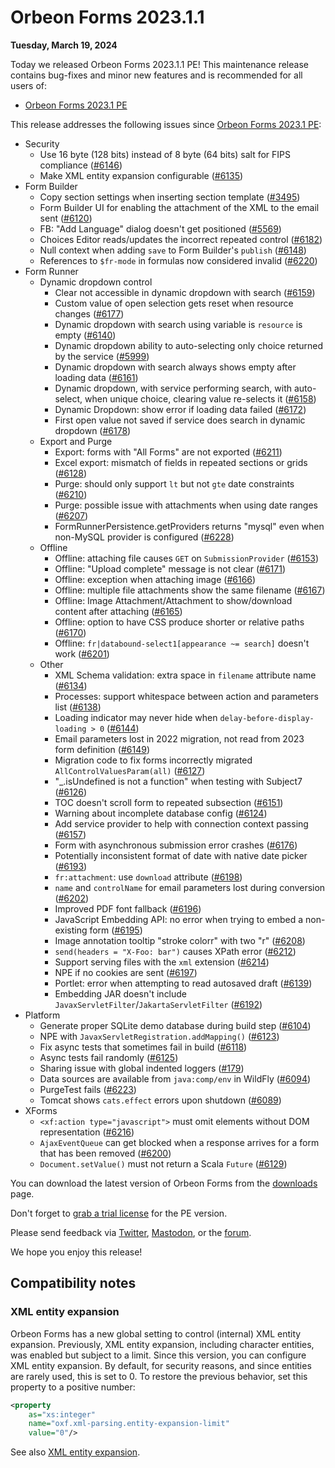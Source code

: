 # Orbeon Forms 2023.1.1

__Tuesday, March 19, 2024__

Today we released Orbeon Forms 2023.1.1 PE! This maintenance release contains bug-fixes and minor new features and is recommended for all users of:

- [Orbeon Forms 2023.1 PE](orbeon-forms-2023.1.md)

This release addresses the following issues since [Orbeon Forms 2023.1 PE](orbeon-forms-2023.1.md):

- Security
    - Use 16 byte (128 bits) instead of 8 byte (64 bits) salt for FIPS compliance ([\#6146](https://github.com/orbeon/orbeon-forms/issues/6146))
    - Make XML entity expansion configurable ([\#6135](https://github.com/orbeon/orbeon-forms/issues/6135))
- Form Builder
    - Copy section settings when inserting section template ([\#3495](https://github.com/orbeon/orbeon-forms/issues/3495))
    - Form Builder UI for enabling the attachment of the XML to the email sent ([\#6120](https://github.com/orbeon/orbeon-forms/issues/6120))
    - FB: "Add Language" dialog doesn't get positioned ([\#5569](https://github.com/orbeon/orbeon-forms/issues/5569))
    - Choices Editor reads/updates the incorrect repeated control ([\#6182](https://github.com/orbeon/orbeon-forms/issues/6182))
    - Null context when adding `save` to Form Builder's `publish` ([\#6148](https://github.com/orbeon/orbeon-forms/issues/6148))
    - References to `$fr-mode` in formulas now considered invalid ([\#6220](https://github.com/orbeon/orbeon-forms/issues/6220))
- Form Runner
    - Dynamic dropdown control 
        - Clear not accessible in dynamic dropdown with search ([\#6159](https://github.com/orbeon/orbeon-forms/issues/6159))
        - Custom value of open selection gets reset when resource changes ([\#6177](https://github.com/orbeon/orbeon-forms/issues/6177))
        - Dynamic dropdown with search using variable is `resource` is empty ([\#6140](https://github.com/orbeon/orbeon-forms/issues/6140))
        - Dynamic dropdown ability to auto-selecting only choice returned by the service ([\#5999](https://github.com/orbeon/orbeon-forms/issues/5999))
        - Dynamic dropdown with search always shows empty after loading data ([\#6161](https://github.com/orbeon/orbeon-forms/issues/6161))
        - Dynamic dropdown, with service performing search, with auto-select, when unique choice, clearing value re-selects it ([\#6158](https://github.com/orbeon/orbeon-forms/issues/6158))
        - Dynamic Dropdown: show error if loading data failed ([\#6172](https://github.com/orbeon/orbeon-forms/issues/6172))
        - First open value not saved if service does search in dynamic dropdown ([\#6178](https://github.com/orbeon/orbeon-forms/issues/6178))
    - Export and Purge
        - Export: forms with "All Forms" are not exported ([\#6211](https://github.com/orbeon/orbeon-forms/issues/6211))
        - Excel export: mismatch of fields in repeated sections or grids ([\#6128](https://github.com/orbeon/orbeon-forms/issues/6128))
        - Purge: should only support `lt` but not `gte` date constraints ([\#6210](https://github.com/orbeon/orbeon-forms/issues/6210))
        - Purge: possible issue with attachments when using date ranges ([\#6207](https://github.com/orbeon/orbeon-forms/issues/6207))
        - FormRunnerPersistence.getProviders returns "mysql" even when non-MySQL provider is configured ([\#6228](https://github.com/orbeon/orbeon-forms/issues/6228))
    - Offline
        - Offline: attaching file causes `GET` on `SubmissionProvider` ([\#6153](https://github.com/orbeon/orbeon-forms/issues/6153))
        - Offline: "Upload complete" message is not clear ([\#6171](https://github.com/orbeon/orbeon-forms/issues/6171))
        - Offline: exception when attaching image ([\#6166](https://github.com/orbeon/orbeon-forms/issues/6166))
        - Offline: multiple file attachments show the same filename ([\#6167](https://github.com/orbeon/orbeon-forms/issues/6167))
        - Offline: Image Attachment/Attachment to show/download content after attaching ([\#6165](https://github.com/orbeon/orbeon-forms/issues/6165))
        - Offline: option to have CSS produce shorter or relative paths ([\#6170](https://github.com/orbeon/orbeon-forms/issues/6170))
        - Offline: `fr|databound-select1[appearance ~= search]` doesn't work ([\#6201](https://github.com/orbeon/orbeon-forms/issues/6201))
    - Other
        - XML Schema validation: extra space in `filename` attribute name ([\#6134](https://github.com/orbeon/orbeon-forms/issues/6134))
        - Processes: support whitespace between action and parameters list ([\#6138](https://github.com/orbeon/orbeon-forms/issues/6138))
        - Loading indicator may never hide when `delay-before-display-loading > 0` ([\#6144](https://github.com/orbeon/orbeon-forms/issues/6144))
        - Email parameters lost in 2022 migration, not read from 2023 form definition ([\#6149](https://github.com/orbeon/orbeon-forms/issues/6149))
        - Migration code to fix forms incorrectly migrated `AllControlValuesParam(all)` ([\#6127](https://github.com/orbeon/orbeon-forms/issues/6127))
        - "_.isUndefined is not a function" when testing with Subject7 ([\#6126](https://github.com/orbeon/orbeon-forms/issues/6126))
        - TOC doesn't scroll form to repeated subsection ([\#6151](https://github.com/orbeon/orbeon-forms/issues/6151))
        - Warning about incomplete database config ([\#6124](https://github.com/orbeon/orbeon-forms/issues/6124))
        - Add service provider to help with connection context passing ([\#6157](https://github.com/orbeon/orbeon-forms/issues/6157))
        - Form with asynchronous submission error crashes ([\#6176](https://github.com/orbeon/orbeon-forms/issues/6176))
        - Potentially inconsistent format of date with native date picker ([\#6193](https://github.com/orbeon/orbeon-forms/issues/6193))
        - `fr:attachment`: use `download` attribute ([\#6198](https://github.com/orbeon/orbeon-forms/issues/6198))
        - `name` and `controlName` for email parameters lost during conversion ([\#6202](https://github.com/orbeon/orbeon-forms/issues/6202))
        - Improved PDF font fallback ([\#6196](https://github.com/orbeon/orbeon-forms/issues/6196))
        - JavaScript Embedding API: no error when trying to embed a non-existing form ([\#6195](https://github.com/orbeon/orbeon-forms/issues/6195))
        - Image annotation tooltip "stroke colorr" with two "r" ([\#6208](https://github.com/orbeon/orbeon-forms/issues/6208))
        - `send(headers = "X-Foo: bar")` causes XPath error ([\#6212](https://github.com/orbeon/orbeon-forms/issues/6212))
        - Support serving files with the `xml` extension ([\#6214](https://github.com/orbeon/orbeon-forms/issues/6214))
        - NPE if no cookies are sent ([\#6197](https://github.com/orbeon/orbeon-forms/issues/6197))
        - Portlet: error when attempting to read autosaved draft ([\#6139](https://github.com/orbeon/orbeon-forms/issues/6139))
        - Embedding JAR doesn't include `JavaxServletFilter`/`JakartaServletFilter` ([\#6192](https://github.com/orbeon/orbeon-forms/issues/6192))
- Platform
    - Generate proper SQLite demo database during build step ([\#6104](https://github.com/orbeon/orbeon-forms/issues/6104))
    - NPE with `JavaxServletRegistration.addMapping()` ([\#6123](https://github.com/orbeon/orbeon-forms/issues/6123))
    - Fix async tests that sometimes fail in build ([\#6118](https://github.com/orbeon/orbeon-forms/issues/6118))
    - Async tests fail randomly ([\#6125](https://github.com/orbeon/orbeon-forms/issues/6125))
    - Sharing issue with global indented loggers ([\#179](https://github.com/orbeon/orbeon-forms/issues/179))
    - Data sources are available from `java:comp/env` in WildFly ([\#6094](https://github.com/orbeon/orbeon-forms/issues/6094))
    - PurgeTest fails ([\#6223](https://github.com/orbeon/orbeon-forms/issues/6223))
    - Tomcat shows `cats.effect` errors upon shutdown ([\#6089](https://github.com/orbeon/orbeon-forms/issues/6089))
- XForms
    - `<xf:action type="javascript">` must omit elements without DOM representation ([\#6216](https://github.com/orbeon/orbeon-forms/issues/6216))
    - `AjaxEventQueue` can get blocked when a response arrives for a form that has been removed ([\#6200](https://github.com/orbeon/orbeon-forms/issues/6200))
    - `Document.setValue()` must not return a Scala `Future` ([\#6129](https://github.com/orbeon/orbeon-forms/issues/6129))

You can download the latest version of Orbeon Forms from the [downloads](https://www.orbeon.com/download) page.

Don't forget to [grab a trial license](https://prod.orbeon.com/prod/fr/orbeon/register/new) for the PE version.

Please send feedback via [Twitter](https://twitter.com/orbeon), [Mastodon](https://mastodon.social/@orbeon), or the [forum](https://www.orbeon.com/community).

We hope you enjoy this release!

## Compatibility notes

### XML entity expansion

Orbeon Forms has a new global setting to control (internal) XML entity expansion. Previously, XML entity expansion, including character entities, was enabled but subject to a limit. Since this version, you can configure XML entity expansion. By default, for security reasons, and since entities are rarely used, this is set to 0. To restore the previous behavior, set this property to a positive number:

```xml
<property
    as="xs:integer"
    name="oxf.xml-parsing.entity-expansion-limit"
    value="0"/>
```

See also [XML entity expansion](/configuration/properties/general.md#xml-entity-expansion).